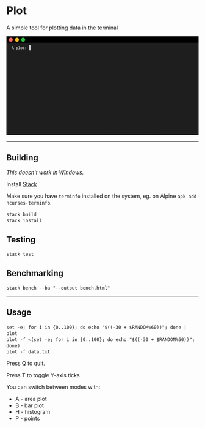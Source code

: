 # Plot

A simple tool for plotting data in the terminal

![Plot demo](https://raw.githubusercontent.com/weeezes/plot/master/media/plot_demo.gif)

---

## Building

*This doesn't work in Windows.*

Install [Stack](https://docs.haskellstack.org/en/stable/README/#how-to-install)

Make sure you have `terminfo` installed on the system, eg. on Alpine `apk add ncurses-terminfo`.

```
stack build
stack install
```

## Testing

```
stack test
```

## Benchmarking

```
stack bench --ba "--output bench.html"
```

---

## Usage

```
set -e; for i in {0..100}; do echo "$((-30 + $RANDOM%60))"; done | plot
plot -f <(set -e; for i in {0..100}; do echo "$((-30 + $RANDOM%60))"; done)
plot -f data.txt
```
Press Q to quit.

Press T to toggle Y-axis ticks

You can switch between modes with:

* A - area plot
* B - bar plot
* H - histogram
* P - points
